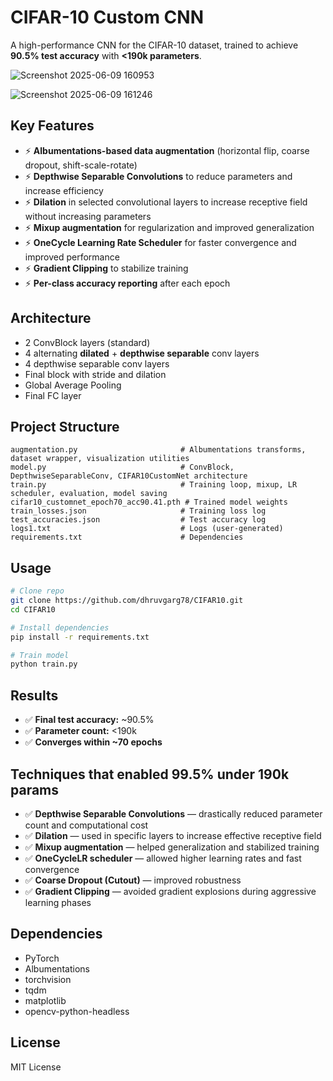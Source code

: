 # CIFAR-10 Custom CNN

A high-performance CNN for the CIFAR-10 dataset, trained to achieve **90.5% test accuracy** with **<190k parameters**.

![Screenshot 2025-06-09 160953](https://github.com/user-attachments/assets/21a945f0-6873-4447-aff1-d8a61c5364f0)

![Screenshot 2025-06-09 161246](https://github.com/user-attachments/assets/a884e171-13d8-4f2c-98fc-f09d6d56c6f4)

## Key Features

- ⚡ **Albumentations-based data augmentation** (horizontal flip, coarse dropout, shift-scale-rotate)
- ⚡ **Depthwise Separable Convolutions** to reduce parameters and increase efficiency
- ⚡ **Dilation** in selected convolutional layers to increase receptive field without increasing parameters
- ⚡ **Mixup augmentation** for regularization and improved generalization
- ⚡ **OneCycle Learning Rate Scheduler** for faster convergence and improved performance
- ⚡ **Gradient Clipping** to stabilize training
- ⚡ **Per-class accuracy reporting** after each epoch

## Architecture

- 2 ConvBlock layers (standard)
- 4 alternating **dilated** + **depthwise separable** conv layers
- 4 depthwise separable conv layers
- Final block with stride and dilation
- Global Average Pooling
- Final FC layer

## Project Structure

```
augmentation.py                       # Albumentations transforms, dataset wrapper, visualization utilities
model.py                              # ConvBlock, DepthwiseSeparableConv, CIFAR10CustomNet architecture
train.py                              # Training loop, mixup, LR scheduler, evaluation, model saving
cifar10_customnet_epoch70_acc90.41.pth # Trained model weights
train_losses.json                     # Training loss log
test_accuracies.json                  # Test accuracy log
logs1.txt                             # Logs (user-generated)
requirements.txt                      # Dependencies
```

## Usage

```bash
# Clone repo
git clone https://github.com/dhruvgarg78/CIFAR10.git
cd CIFAR10

# Install dependencies
pip install -r requirements.txt

# Train model
python train.py
```

## Results

- ✅ **Final test accuracy:** ~90.5%  
- ✅ **Parameter count:** <190k  
- ✅ **Converges within ~70 epochs**

## Techniques that enabled 99.5% under 190k params

- ✅ **Depthwise Separable Convolutions** — drastically reduced parameter count and computational cost
- ✅ **Dilation** — used in specific layers to increase effective receptive field
- ✅ **Mixup augmentation** — helped generalization and stabilized training
- ✅ **OneCycleLR scheduler** — allowed higher learning rates and fast convergence
- ✅ **Coarse Dropout (Cutout)** — improved robustness
- ✅ **Gradient Clipping** — avoided gradient explosions during aggressive learning phases

## Dependencies

- PyTorch
- Albumentations
- torchvision
- tqdm
- matplotlib
- opencv-python-headless

## License

MIT License
